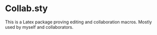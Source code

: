 Collab.sty
==========

This is a Latex package proving editing and collaboration macros.
Mostly used by myself and collaborators.
